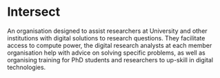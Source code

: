 # Intersect

An organisation designed to assist researchers at University and other institutions with digital solutions to research questions.
They facilitate access to compute power, the digital research analysts at each member organisation help with advice on solving specific problems, as well as organising training for PhD students and researchers to up-skill in digital technologies.